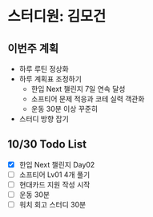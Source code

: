 # 스터디원: 김모건

## 이번주 계획

- 하루 루틴 정상화
- 하루 계획표 조정하기
  - 한입 Next 챌린지 7일 연속 달성
  - 소프티어 문제 적응과 코테 실력 객관화
  - 운동 30분 이상 꾸준히
- 스터디 방향 잡기

## 10/30 Todo List

- [x] 한입 Next 챌린지 Day02
- [ ] 소프티어 Lv01 4개 풀기
- [ ] 현대카드 지원 작성 시작
- [ ] 운동 30분
- [ ] 워치 회고 스터디 30분
